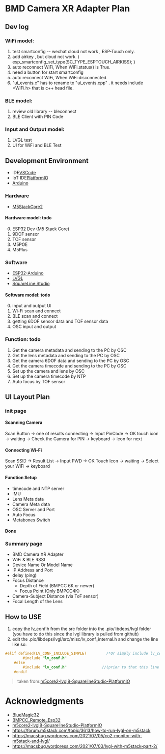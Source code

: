 # BMD Camera XR Adapter Plan

## Dev log

### WiFi model:
1. test smartconfig -- wechat cloud not work , ESP-Touch only.
2. add airkey , but cloud not work. ( esp_smartconfig_set_type(SC_TYPE_ESPTOUCH_AIRKISS); )
3. auto reconnect WiFi, When WiFi.status() is True.
4. need a button for start smartconfig
5. auto reconnect WiFi, When WiFi disconnected.
6. "ui_events.c" has to rename to "ui_events.cpp" . it needs include <WiFi.h> that is c++ head file.

### BLE model:
1. review old library -- bleconnect
2. BLE Client with PIN Code

### Input and Output model:
1. LVGL test
2. UI for WiFi and BLE Test

## Development Environment
- IDE[VSCode](https://github.com/microsoft/vscode)
- IoT IDE[PlatformIO](https://github.com/platformio/platformio-vscode-ide)
- [Arduino](https://github.com/arduino/Arduino)

### Hardware
- [M5StackCore2](https://github.com/m5stack/M5Core2)

#### Hardware model: todo
0. ESP32 Dev (M5 Stack Core)
1. 9DOF sensor
2. TOF sensor
3. M5POE
4. M5Plus

### Software
- [ESP32-Arduino](https://github.com/espressif/arduino-esp32)
- [LVGL](https://github.com/lvgl/lvgl)
- [SquareLine Studio](https://docs.squareline.io/docs/squareline/)

#### Software model: todo
0. input and output UI
1. Wi-Fi scan and connect
2. BLE scan and connect
3. getting 6DOF sensor data and TOF sensor data
4. OSC input and output

### Function: todo
1. Get the camera metadata and sending to the PC by OSC
2. Get the lens metadata and sending to the PC by OSC
3. Get the camera 6DOF data and sending to the PC by OSC
4. Get the camera timecode and sending to the PC by OSC
5. Set up the camera and lens by OSC
6. Set up the camera timecode by NTP
7. Auto focus by TOF sensor

## UI Layout Plan

### init page

#### Scanning Camera
Scan Button -> one of results connecting -> Input PinCode -> OK
touch icon -> waiting -> Check the Camera for PIN -> keyboard -> Icon for next


#### Connecting Wi-Fi
Scan SSID -> Result List -> Input PWD -> OK
Touch Icon -> waiting -> Select your WiFi -> keyboard

#### Function Setup
- timecode and NTP server
- IMU
- Lens Meta data
- Camera Meta data
- OSC Server and Port
- Auto Focus
- Metabones Switch

#### Done

### Summary page
- BMD Camera XR Adapter 
- WiFi & BLE RSSI 
- Device Name Or Model Name
- IP Address and Port
- delay (ping)
- Focus Distance
    - Depth of Field (BMPCC 6K or newer)
    - Focus Point (Only BMPCC4K)
- Camera-Subject Distance (via ToF sensor)
- Focal Length of the Lens

## How to USE 
1. copy the lv_conf.h from the src folder into the .pio/libdeps/lvgl folder (you have to do this since the lvgl library is pulled from github)
2. edit the .pio/libdeps/lvgl/src/misc/lv_conf_internal.h and change the line like so:
```c
#elif defined(LV_CONF_INCLUDE_SIMPLE)         /*Or simply include lv_conf.h is enabled*/
        #include "lv_conf.h"
    #else
        #include "lv_conf.h"                //(prior to that this line had "../../lv_conf.h" remove the ../../)//
    #endif
```
> taken from:[m5core2-lvgl8-SquarelineStudio-PlatformIO](https://github.com/OzInFl/m5core2-lvgl8-SquarelineStudio-PlatformIO)

# Acknowledgments
- [BlueMagic32](https://github.com/schoolpost/BlueMagic32) 
- [BMPCC_Remote_Esp32](https://github.com/creacominc/BMPCC_Remote_Esp32)
- [m5core2-lvgl8-SquarelineStudio-PlatformIO](https://github.com/OzInFl/m5core2-lvgl8-SquarelineStudio-PlatformIO)
- https://forum.m5stack.com/topic/3613/how-to-run-lvgl-on-m5stack
- https://macsbug.wordpress.com/2021/07/05/co2-monitor-with-m5stack-and-lvgl/
- https://macsbug.wordpress.com/2021/07/03/lvgl-with-m5stack-part-2/